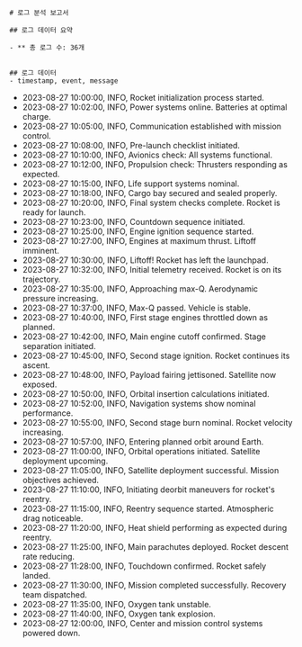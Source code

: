 
    # 로그 분석 보고서

    ## 로그 데이터 요약

    - ** 총 로그 수: 36개


    ## 로그 데이터
    - timestamp, event, message
- 2023-08-27 10:00:00, INFO, Rocket initialization process started.
- 2023-08-27 10:02:00, INFO, Power systems online. Batteries at optimal charge.
- 2023-08-27 10:05:00, INFO, Communication established with mission control.
- 2023-08-27 10:08:00, INFO, Pre-launch checklist initiated.
- 2023-08-27 10:10:00, INFO, Avionics check: All systems functional.
- 2023-08-27 10:12:00, INFO, Propulsion check: Thrusters responding as expected.
- 2023-08-27 10:15:00, INFO, Life support systems nominal.
- 2023-08-27 10:18:00, INFO, Cargo bay secured and sealed properly.
- 2023-08-27 10:20:00, INFO, Final system checks complete. Rocket is ready for launch.
- 2023-08-27 10:23:00, INFO, Countdown sequence initiated.
- 2023-08-27 10:25:00, INFO, Engine ignition sequence started.
- 2023-08-27 10:27:00, INFO, Engines at maximum thrust. Liftoff imminent.
- 2023-08-27 10:30:00, INFO, Liftoff! Rocket has left the launchpad.
- 2023-08-27 10:32:00, INFO, Initial telemetry received. Rocket is on its trajectory.
- 2023-08-27 10:35:00, INFO, Approaching max-Q. Aerodynamic pressure increasing.
- 2023-08-27 10:37:00, INFO, Max-Q passed. Vehicle is stable.
- 2023-08-27 10:40:00, INFO, First stage engines throttled down as planned.
- 2023-08-27 10:42:00, INFO, Main engine cutoff confirmed. Stage separation initiated.
- 2023-08-27 10:45:00, INFO, Second stage ignition. Rocket continues its ascent.
- 2023-08-27 10:48:00, INFO, Payload fairing jettisoned. Satellite now exposed.
- 2023-08-27 10:50:00, INFO, Orbital insertion calculations initiated.
- 2023-08-27 10:52:00, INFO, Navigation systems show nominal performance.
- 2023-08-27 10:55:00, INFO, Second stage burn nominal. Rocket velocity increasing.
- 2023-08-27 10:57:00, INFO, Entering planned orbit around Earth.
- 2023-08-27 11:00:00, INFO, Orbital operations initiated. Satellite deployment upcoming.
- 2023-08-27 11:05:00, INFO, Satellite deployment successful. Mission objectives achieved.
- 2023-08-27 11:10:00, INFO, Initiating deorbit maneuvers for rocket's reentry.
- 2023-08-27 11:15:00, INFO, Reentry sequence started. Atmospheric drag noticeable.
- 2023-08-27 11:20:00, INFO, Heat shield performing as expected during reentry.
- 2023-08-27 11:25:00, INFO, Main parachutes deployed. Rocket descent rate reducing.
- 2023-08-27 11:28:00, INFO, Touchdown confirmed. Rocket safely landed.
- 2023-08-27 11:30:00, INFO, Mission completed successfully. Recovery team dispatched.
- 2023-08-27 11:35:00, INFO, Oxygen tank unstable.
- 2023-08-27 11:40:00, INFO, Oxygen tank explosion.
- 2023-08-27 12:00:00, INFO, Center and mission control systems powered down.
